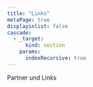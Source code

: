 ```yaml
---
title: "Links"
metaPage: true
displayinlist: false
cascade:
  - _target:
      kind: section
    params:
      indexRecursive: true
---
```


Partner und Links
